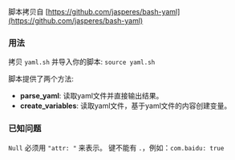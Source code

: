 脚本拷贝自 [https://github.com/jasperes/bash-yaml](https://github.com/jasperes/bash-yaml)

### 用法
拷贝 `yaml.sh` 并导入你的脚本: `source yaml.sh`

脚本提供了两个方法:

- **parse_yaml**: 读取yaml文件并直接输出结果。
- **create_variables**: 读取yaml文件，基于yaml文件的内容创建变量。

### 已知问题
`Null` 必须用 `"attr: "` 来表示。
键不能有 `.`，例如：`com.baidu: true`